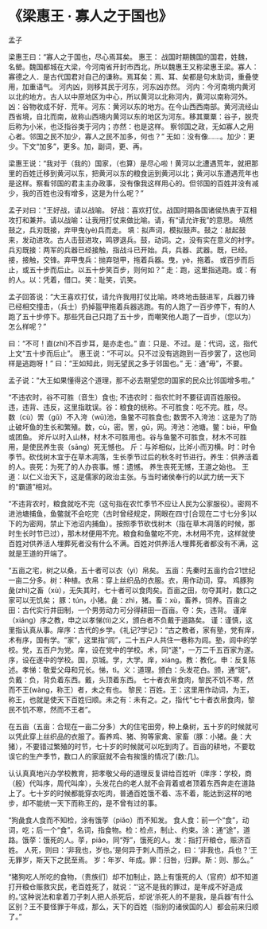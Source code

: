 <link href="../../css/style.css" rel="stylesheet" type="text/css" />

# 《梁惠王 · 寡人之于国也》

<span class="r">孟子

<div class="p">

梁惠王曰：“寡人之于国也，尽心焉耳矣。
<span class="comment">惠王： 战国时期魏国的国君，姓魏，名罃。魏国都城在大梁，今河南省开封市西北，所以魏惠王又称梁惠王梁。寡人：寡德之人．是古代国君对自己的谦称。焉耳矣：焉、耳、矣都是句末助词，重叠使用，加重语气。</span>
河内凶，则移其民于河东，河东凶亦然。
<span class="comment">河内：今河南境内黄河以北的地方。古人以中原地区为中心，所以黄河以北称河内，黄河以南称河外。凶：谷物收成不好．荒年。河东：黄河以东的地方。在今山西西南部。黄河流经山西省境，自北而南，故称山西境内黄河以东的地区为河东。移其粟粟：谷子，脱壳后称为小米，也泛指谷类于河内；亦然：也是这样。</span>
察邻国之政，无如寡人之用心者。邻国之民不加少，寡人之民不加多，何也？”
<span class="comment">无如：没有像……。加少：更少。下文“加多”，更多。加，副词，更、再。</span>

<span class="translation">梁惠王说：“我对于（我的）国家，（也算）是尽心啦！黄河以北遭遇荒年，就把那里的百姓迁移到黄河以东，把黄河以东的粮食运到黄河以北；黄河以东遭遇荒年也是这样。察看邻国的君主主办政事，没有像我这样用心的。但邻国的百姓并没有减少，我的百姓也没有增多，这是为什么呢？”</span>

孟子对曰：“王好战，请以战喻。
<span class="comment">好战：喜欢打仗。战国时期各国诸侯热衷于互相攻打和兼并。请以战喻：让我用打仗来做比喻。请，有“请允许我”的意思。</span>
填然鼓之，兵刃既接，弃甲曳(yè)兵而走。
<span class="comment">填：拟声词，模拟鼓声。鼓之：敲起鼓来，发动进攻。古人击鼓进攻，鸣锣退兵。鼓，动词。之，没有实在意义的衬字。兵刃既接：两军的兵器已经接触，指战斗已开始。兵，兵器、武器。既，已经。接，接触，交锋。弃甲曳兵：抛弃铠甲，拖着兵器。曳，yè，拖着。</span>
或百步而后止，或五十步而后止。以五十步笑百步，则何如？”
<span class="comment">走：跑，这里指逃跑。或：有的人。以：凭着，借口。笑：耻笑，讥笑。</span>

<span class="translation">孟子回答说：“大王喜欢打仗，请允许我用打仗比喻。咚咚地击鼓进军，兵器刀锋已经相交撞击，（兵士）扔掉盔甲拖着兵器逃跑。有的人跑了一百步停下，有的人跑了五十步停下。那些凭自己只跑了五十步，而嘲笑他人跑了一百步，（您以为）怎么样呢？”</span>

曰：“不可！直(zhǐ)不百步耳，是亦走也。”
<span class="comment">直：只是、不过。是：代词，这，指代上文“五十步而后止”。</span>
<span class="translation">惠王说：“不可以。只不过没有逃跑到一百步罢了，这也同样是逃跑呀！”</span>
曰：“王如知此，则无望民之多于邻国也。”
<span class="comment">无：通“毋”，不要。</span>

<span class="translation">孟子说：“大王如果懂得这个道理，那不必去期望您的国家的民众比邻国增多啦。”</span>

“不违农时，谷不可胜（音生）食也;
<span class="comment">不违农时：指农忙时不要征调百姓服役。违，违背、违反，这里指耽误。谷：粮食的统称。不可胜食：吃不完。胜，尽。</span>
数（cù）罟（gǔ）不入洿（wū)池，鱼鳖不可胜食也;
<span class="comment">数罟不入洿池：这是为了防止破坏鱼的生长和繁殖。数，cù，密。罟，gǔ，网。洿池：池塘。鳖：biē，甲鱼或团鱼。</span>
斧斤以时入山林，材木不可胜用也。谷与鱼鳖不可胜食，材木不可胜用，是使民养生丧（sāng）死无憾也。
<span class="comment">斤：与斧相似，比斧小而刃横。时：时令季节。砍伐树木宜于在草木凋落，生长季节过后的秋冬时节进行。养生：供养活着的人。丧死：为死了的人办丧事。憾：遗憾。</span>
养生丧死无憾，王道之始也。
<span class="comment">王道：以仁义治天下，这是儒家的政治主张。与当时诸侯奉行的以武力统一天下的“霸道”相对。 </span>

<div class="translation">

“不违背农时，粮食就吃不完（这句指在农忙季节不应让人民为公家服役）。密网不进池塘捕鱼，鱼鳖就不会吃完（古时曾经规定，网眼在四寸[合现在二寸七分多]以下的为密网，禁止下池沼内捕鱼）。按照季节砍伐树木（指在草木凋落的时候，那时生长时节已过），那木材便用不完。粮食和鱼鳖吃不完，木材用不完，这样就使百姓对供养活人埋葬死者没有什么不满。百姓对供养活人埋葬死者都没有不满，这就是王道的开端了。

</div>

“五亩之宅，树之以桑，五十者可以衣（yì）帛矣。
<span class="comment">五亩：先秦时五亩约合21世纪一亩二分多。树：种植。衣帛：穿上丝织品的衣服。衣，用作动词，穿。</span>
鸡豚狗彘(zhì)之畜（xù），无失其时，七十者可以食肉矣。百亩之田，勿夺其时，数口之家可以无饥矣；
<span class="comment">豚：tún，小猪。彘：zhì，猪。畜：xù，畜养，饲养。百亩之田：古代实行井田制，一个男劳动力可分得耕田一百亩。夺：失，违背。</span>
谨庠（xiáng）序之教，申之以孝悌(tì)之义，颁白者不负戴于道路矣。
<span class="comment">谨：谨慎，这里指认真从事。庠序：古代的乡学。《礼记?学记》：“古之教者，家有塾，党有庠，术有序，国有学。“家”，这里指“闾”，二十五户人共住一巷称为闾。塾，闾中的学校。党，五百户为党。庠，设在党中的学校。术，同“遂”，一万二千五百家为遂。序，设在遂中的学校。国，京城。学，大学。庠，xiánɡ。教：教化。申：反复陈述。孝悌：敬爱父母和兄长。悌，tì。义：道理。颁白：头发花白。颁，通“斑”。负戴：负，背负着东西。戴，头顶着东西。</span>
七十者衣帛食肉，黎民不饥不寒，然而不王(wàng，称王）者，未之有也。
<span class="comment">黎民：百姓。王：这里用作动词，为王，称王，也就是使天下百姓归顺。未之有：未有之。之，指代“七十者衣帛食肉，黎民不饥不寒，然而不王者”。</span>

<span class="translation">

在五亩（五亩：合现在一亩二分多）大的住宅田旁，种上桑树，五十岁的时候就可以凭此穿上丝织品的衣服了。畜养鸡、猪、狗等家禽、家畜（豚：小猪。彘：大猪），不要错过繁殖的时节，七十岁的时候就可以吃到肉了。百亩的耕地，不要耽误它的生产季节，数口人的家庭就不会有挨饿的情况了(数:几)。

认认真真地兴办学校教育，把孝敬父母的道理反复讲给百姓听（庠序：学校，商（殷）代叫序，周代叫庠），头发花白的老人就不会背着或者顶着东西奔走在道路上了。七十岁的时候都能穿衣吃肉，普通百姓饿不着、冻不着，能达到这样的地步，却不能统一天下而称王的，是不曾有过的事。

</span>

“狗彘食人食而不知检，涂有饿莩（piǎo）而不知发。
<span class="comment">食人食：前一个“食”，动词，吃；后一个“食”，名词，指食物。检：检点，制止、约束。涂：通“途”，道路。饿莩：饿死的人。莩，piǎo，同“殍”，饿死的人。发：指打开粮仓，赈济百姓。</span>
人死，则曰：‘非我也，岁也。’是何异于刺人而杀之，曰：‘非我也，兵也？’王无罪岁，斯天下之民至焉。
<span class="comment">岁：年岁、年成。罪：归咎，归罪。斯：则、那么。” </span>

<span class="translation">“猪狗吃人所吃的食物，（贵族们）却不加制止，路上有饿死的人（官府）却不知道打开粮仓赈救灾民，老百姓死了，就说：“‘这不是我的罪过，是年成不好造成的。’这种说法和拿着刀子刺人把人杀死后，却说‘杀死人的不是我，是兵器’有什么区别？王不要怪罪于年成，那么，天下的百姓（指别的诸侯国的人）都会前来归顺了。”</span>
